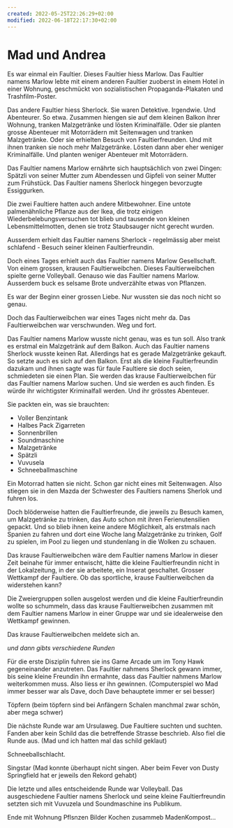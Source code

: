 ```yaml
---
created: 2022-05-25T22:26:29+02:00
modified: 2022-06-18T22:17:30+02:00
---
```


# Mad und Andrea

Es war einmal ein Faultier. Dieses Faultier hiess Marlow. Das Faultier namens Marlow lebte mit einem anderen Faultier zuoberst in einem Hotel in einer Wohnung, geschmückt von sozialistischen Propaganda-Plakaten und Trashfilm-Poster.

Das andere Faultier hiess Sherlock.
Sie waren Detektive. Irgendwie. Und Abenteurer. So etwa. Zusammen hiengen sie auf dem kleinen Balkon ihrer Wohnung, tranken Malzgetränke und lösten Kriminalfälle. Oder sie planten grosse Abenteuer mit Motorrädern mit Seitenwagen und tranken Malzgetränke. Oder sie erhielten Besuch von Faultierfreunden. Und mit ihnen tranken sie noch mehr Malzgetränke. Lösten dann aber eher weniger Kriminalfälle.
Und planten weniger Abenteuer mit Motorrädern.

Das Faultier namens Marlow ernährte sich hauptsächlich von zwei Dingen: Spätzli von seiner Mutter zum Abendessen und Gipfeli von seiner Mutter zum Frühstück. Das Faultier namens Sherlock hingegen bevorzugte Essiggurken.

Die zwei Faultiere hatten auch andere Mitbewohner. Eine untote palmenähnliche Pflanze aus der Ikea, die trotz einigen Wiederbelebungsversuchen tot blieb und tausende von kleinen Lebensmittelmotten, denen sie trotz Staubsauger nicht gerecht wurden.

Ausserdem erhielt das Faultier namens Sherlock - regelmässig aber meist schlafend - Besuch seiner kleinen Faultierfreundin. 

Doch eines Tages erhielt auch das Faultier namens Marlow Gesellschaft. Von einem grossen, krausen Faultierweibchen. Dieses Faultierweibchen spielte gerne Volleyball. Genauso wie das Faultier namens Marlow. Ausserdem buck es selsame Brote undverzählte etwas von Pflanzen. 

Es war der Beginn einer grossen Liebe. Nur wussten sie das noch nicht so genau.

Doch das Faultierweibchen war eines Tages nicht mehr da. Das Faultierweibchen war verschwunden. Weg und fort.

Das Faultier namens Marlow wusste nicht genau, was es tun soll. Also trank es erstmal ein Malzgetränk auf dem Balkon. Auch das Faultier namens Sherlock wusste keinen Rat. Allerdings hat es gerade Malzgetränke gekauft. So setzte auch es sich auf den Balkon. Erst als die kleine Faultierfreundin dazukam und ihnen sagte was für faule Faultiere sie doch seien, schmiedeten sie einen Plan. Sie werden das krause Faultierweibchen für das Faultier namens Marlow suchen. Und sie werden es auch finden. Es würde ihr wichtigster Kriminalfall werden. Und ihr grösstes Abenteuer. 

Sie packten ein, was sie brauchten:
- Voller Benzintank
- Halbes Pack Zigarreten
- Sonnenbrillen
- Soundmaschine
- Malzgetränke
- Spätzli
- Vuvusela
- Schneeballmaschine

Ein Motorrad hatten sie nicht. Schon gar nicht eines mit Seitenwagen. Also stiegen sie in den Mazda der Schwester des Faultiers namens Sherlok und fuhren los.

Doch blöderweise hatten die Faultierfreunde, die jeweils zu Besuch kamen, um Malzgetränke zu trinken, das Auto schon mit ihren Ferienutensilien gepackt. Und so blieb ihnen keine andere Möglichkeit, als erstmals nach Spanien zu fahren und dort eine Woche lang Malzgetränke zu trinken, Golf zu spielen, im Pool zu liegen und stundenlang in die Wolken zu schauen.

Das krause Faultierweibchen wäre dem Faultier namens Marlow in dieser Zeit beinahe für immer entwischt, hätte die kleine Faultierfreundin nicht in der Lokalzeitung, in der sie arbeitete, ein Inserat geschaltet. Grosser Wettkampf der Faultiere. Ob das sportliche, krause Faultierweibchen da widerstehen kann?

Die Zweiergruppen sollen ausgelost werden und die kleine Faultierfreundin wollte so schummeln, dass das krause Faultierweibchen zusammen mit dem Faultier namens Marlow in einer Gruppe war und sie idealerweise den Wettkampf gewinnen.

Das krause Faultierweibchen meldete sich an.

*und dann gibts verschiedene Runden*

Für die erste Disziplin fuhren sie ins Game Arcade um im Tony Hawk gegeneinander anzutreten. Das Faultier nahmens Sherlock gewann immer, bis seine kleine Freundin ihn ermahnte, dass das Faultier nahmens Marlow weiterkommen muss. Also liess er ihn gewinnen. (Computerspiel wo Mad immer besser war als Dave, doch Dave behauptete immer er sei besser)

Töpfern (beim töpfern sind bei Anfängern Schalen manchmal zwar schön, aber mega schwer)

Die nächste Runde war am Ursulaweg. Due Faultiere suchten und suchten. Fanden aber kein Schild das die betreffende Strasse beschrieb. Also fiel die Runde aus. (Mad und ich hatten mal das schild geklaut)

Schneeballschlacht.

Singstar (Mad konnte überhaupt nicht singen. Aber beim Fever von Dusty Springfield hat er jeweils den Rekord gehabt)

Die letzte und alles entscheidende Runde war Volleyball. Das ausgeschiedene Faultier namens Sherlock und seine kleine Faultierfreundin setzten sich mit Vuvuzela und Soundmaschine ins Publikum.

Ende mit Wohnung Pflsnzen Bilder Kochen zusammeb MadenKompost...
